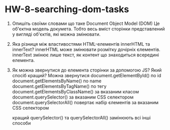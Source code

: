 # HW-8-searching-dom-tasks
1. Опишіть своїми словами що таке Document Object Model (DOM)
    Це об'єктна модель докумета. Тобто весь вміст сторінки представлений у вигляді об'єктів, які можна змінювати.
2. Яка різниця між властивостями HTML-елементів innerHTML та innerText?
    innerHTML може змінювати розмітку дочірніх єлементів.
    innerText змінює лише текст, як контент що знаходиться всередині елемента.
3. Як можна звернутися до елемента сторінки за допомогою JS? Який спосіб кращий?
    Можна звернутися 
    document.getElementById() по id
    document.getElementsByName() по name
    document.getElementsByTagName() по тегу
    document.getElementsByClassName() за вказаним класом
    document.querySelector() за вказаним CSS селектором
    document.querySelectorAll() повертає набір єлементів за вказаним CSS селектором

    кращий querySelector() та querySelectorAll() замінюють всі інші способи
    
